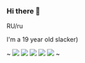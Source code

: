 ### Hi there 👋
RU/ru

I'm a 19 year old slacker)

~
![](httpstps://github-profile-summary-cards.vercel.app/api/cards/profile-details?username=MrMarL&theme=nord_dark)
![](https://github-profile-summary-cards.vercel.app/api/cards/repos-per-language?username=MrMarL&theme=nord_dark)
![](https://github-profile-summary-cards.vercel.app/api/cards/most-commit-language?username=MrMarL&theme=nord_dark)
![](https://github-profile-summary-cards.vercel.app/api/cards/stats?username=MrMarL&theme=nord_dark)
![](https://github-profile-summary-cards.vercel.app/api/cards/productive-time?username=MrMarL&theme=nord_dark)
~
